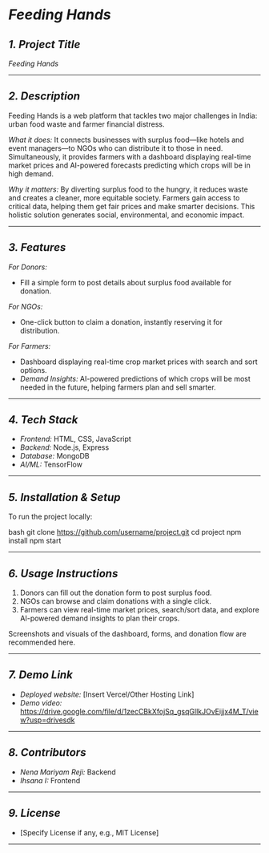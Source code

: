

# *Feeding Hands*

## *1. Project Title*

*Feeding Hands*

---

## *2. Description*

Feeding Hands is a web platform that tackles two major challenges in India: urban food waste and farmer financial distress.

*What it does:*
It connects businesses with surplus food—like hotels and event managers—to NGOs who can distribute it to those in need. Simultaneously, it provides farmers with a dashboard displaying real-time market prices and AI-powered forecasts predicting which crops will be in high demand.

*Why it matters:*
By diverting surplus food to the hungry, it reduces waste and creates a cleaner, more equitable society. Farmers gain access to critical data, helping them get fair prices and make smarter decisions. This holistic solution generates social, environmental, and economic impact.

---

## *3. Features*

*For Donors:*

* Fill a simple form to post details about surplus food available for donation.

*For NGOs:*

* One-click button to claim a donation, instantly reserving it for distribution.

*For Farmers:*

* Dashboard displaying real-time crop market prices with search and sort options.
* *Demand Insights:* AI-powered predictions of which crops will be most needed in the future, helping farmers plan and sell smarter.

---

## *4. Tech Stack*

* *Frontend:* HTML, CSS, JavaScript
* *Backend:* Node.js, Express
* *Database:* MongoDB
* *AI/ML:* TensorFlow

---

## *5. Installation & Setup*

To run the project locally:

bash
git clone https://github.com/username/project.git
cd project
npm install
npm start


---

## *6. Usage Instructions*

1. Donors can fill out the donation form to post surplus food.
2. NGOs can browse and claim donations with a single click.
3. Farmers can view real-time market prices, search/sort data, and explore AI-powered demand insights to plan their crops.

Screenshots and visuals of the dashboard, forms, and donation flow are recommended here.

---

## *7. Demo Link*

* *Deployed website:* \[Insert Vercel/Other Hosting Link]
* *Demo video:* https://drive.google.com/file/d/1zecCBkXfojSq_gsqGllkJOvEijjx4M_T/view?usp=drivesdk

---

## *8. Contributors*

* *Nena Mariyam Reji:* Backend
* *Ihsana I:* Frontend

---

## *9. License*

* \[Specify License if any, e.g., MIT License]

---
